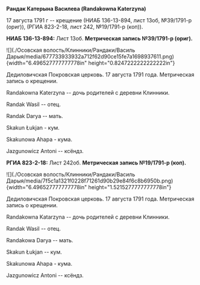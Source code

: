 **Рандак Катерына Василева (Randakowna Katerzyna)**

17 августа 1791 г -- крещение (НИАБ 136-13-894, лист 13об, №39/1791-р
(ориг)), (РГИА 823-2-18, лист 242, №19/1791-р (коп)).

**НИАБ 136-13-894:** Лист 13об. **Метрическая запись №39/1791-р
(ориг).**

![](./Осовская волость/Клинники/Рандаки/Василь Дарыя/media/677733933932a712f62d90ce15fe7a1698937611.png){width="6.496527777777778in"
height="0.8247222222222222in"}

Дедиловичская Покровская церковь. 17 августа 1791 года. Метрическая
запись о крещении.

Randakowna Katerzyna -- дочь родителей с деревни Клинники.

Randak Wasil -- отец.

Randak Darya -- мать.

Skakun Łukjan - кум.

Skakunowa Ahapa - кума.

Jazgunowicz Antoni -- ксёндз.

**РГИА 823-2-18:** Лист 242об. **Метрическая запись №19/1791-р (коп).**

![](./Осовская волость/Клинники/Рандаки/Василь Дарыя/media/7f5c1a1321f0228f71261d90b29e84f6c8b6950b.png){width="6.496527777777778in"
height="1.5215277777777778in"}

Дедиловичская Покровская церковь. 17 августа 1791 года. Метрическая
запись о крещении.

Randakowna Katarzyna -- дочь родителей с деревни Клинники.

Randak Wasil -- отец.

Randakowa Darya -- мать.

Skakun Łukjan -- кум.

Skakunowa Ahapa - кума.

Jazgunowicz Antoni -- ксёндз.
